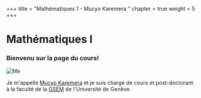 +++
title = "Mathématiques 1 - Mucyo Karemera "
chapter = true
weight = 5
+++

# Mathématiques I 

<!-- to make emoji, just check the code here https://www.webfx.com/tools/emoji-cheat-sheet/
:smile:  :scream:
-->

### Bienvenu sur la page du cours! 

![Me](https://smac-group.com/images/mucyo3.jpg?width=10pc)


<!--
<div style="text-align: left">
Bienvenu sur la page du cours de Mathématiques I. Je m'appelle Mucyo Karemera et je suis chargé de cours et post-doctorant à la faculté de la Geneva School of Economics and Management de l'Université de Genève.
</div> -->


Je m'appelle [Mucyo Karemera](https://www.unige.ch/gsem/fr/recherche/corps-professoral/chercheurs/mucyo-karemera/) et je suis chargé de cours et post-doctorant à la faculté de la [GSEM](https://www.unige.ch/gsem/fr/) de l'Université de Genève. 

<!--
Je vous souhaite une joyeuse "plongée" dans les mathématiques !! 
![Alt Text](https://media.giphy.com/media/AbRKcX53jhSFO/giphy.gif?height=300px&width=300px)-->

